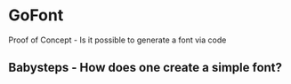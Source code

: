 # GoFont
Proof of Concept - Is it possible to generate a font via code

## Babysteps - How does one create a simple font?
